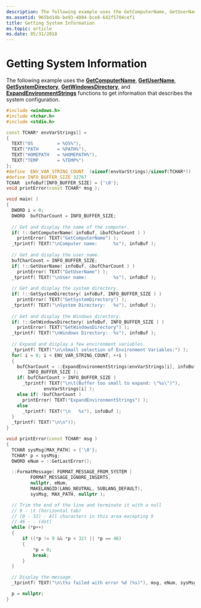 ```yaml
---
description: The following example uses the GetComputerName, GetUserName, GetSystemDirectory, GetWindowsDirectory, and ExpandEnvironmentStrings functions to get information that describes the system configuration.
ms.assetid: 965bd14b-be93-4084-bce8-642f5704cef1
title: Getting System Information
ms.topic: article
ms.date: 05/31/2018
---
```


# Getting System Information

The following example uses the [**GetComputerName**](/windows/desktop/api/Winbase/nf-winbase-getcomputernamea), [**GetUserName**](/windows/desktop/api/Winbase/nf-winbase-getusernamea), [**GetSystemDirectory**](/windows/win32/api/sysinfoapi/nf-sysinfoapi-getsystemdirectorya), [**GetWindowsDirectory**](/windows/win32/api/sysinfoapi/nf-sysinfoapi-getwindowsdirectorya), and [**ExpandEnvironmentStrings**](/windows/win32/api/processenv/nf-processenv-expandenvironmentstringsa) functions to get information that describes the system configuration.


```C++
#include <windows.h>
#include <tchar.h>
#include <stdio.h>

const TCHAR* envVarStrings[] =
{
  TEXT("OS         = %OS%"),
  TEXT("PATH       = %PATH%"),
  TEXT("HOMEPATH   = %HOMEPATH%"),
  TEXT("TEMP       = %TEMP%")
};
#define  ENV_VAR_STRING_COUNT  (sizeof(envVarStrings)/sizeof(TCHAR*))
#define INFO_BUFFER_SIZE 32767
TCHAR  infoBuf[INFO_BUFFER_SIZE] = {'\0'};
void printError(const TCHAR* msg );

void main( )
{
  DWORD i = 0;
  DWORD  bufCharCount = INFO_BUFFER_SIZE;
 
  // Get and display the name of the computer.
  if( !::GetComputerName( infoBuf, &bufCharCount ) )
    printError( TEXT("GetComputerName") ); 
  _tprintf( TEXT("\nComputer name:      %s"), infoBuf ); 
 
  // Get and display the user name. 
  bufCharCount = INFO_BUFFER_SIZE;
  if( !::GetUserName( infoBuf, &bufCharCount ) )
    printError( TEXT("GetUserName") ); 
  _tprintf( TEXT("\nUser name:          %s"), infoBuf ); 
 
  // Get and display the system directory. 
  if( !::GetSystemDirectory( infoBuf, INFO_BUFFER_SIZE ) )
    printError( TEXT("GetSystemDirectory") ); 
  _tprintf( TEXT("\nSystem Directory:   %s"), infoBuf ); 
 
  // Get and display the Windows directory. 
  if( !::GetWindowsDirectory( infoBuf, INFO_BUFFER_SIZE ) )
    printError( TEXT("GetWindowsDirectory") ); 
  _tprintf( TEXT("\nWindows Directory:  %s"), infoBuf ); 
 
  // Expand and display a few environment variables. 
  _tprintf( TEXT("\n\nSmall selection of Environment Variables:") ); 
  for( i = 0; i < ENV_VAR_STRING_COUNT; ++i )
  {
    bufCharCount = ::ExpandEnvironmentStrings(envVarStrings[i], infoBuf,
        INFO_BUFFER_SIZE ); 
    if( bufCharCount > INFO_BUFFER_SIZE )
      _tprintf( TEXT("\n\t(Buffer too small to expand: \"%s\")"), 
              envVarStrings[i] );
    else if( !bufCharCount )
      printError( TEXT("ExpandEnvironmentStrings") );
    else
      _tprintf( TEXT("\n   %s"), infoBuf );
  }
  _tprintf( TEXT("\n\n"));
}

void printError(const TCHAR* msg )
{
  TCHAR sysMsg[MAX_PATH] = {'\0'};
  TCHAR* p = sysMsg;
  DWORD eNum = ::GetLastError();

  ::FormatMessage( FORMAT_MESSAGE_FROM_SYSTEM | 
         FORMAT_MESSAGE_IGNORE_INSERTS,
         nullptr, eNum,
         MAKELANGID(LANG_NEUTRAL, SUBLANG_DEFAULT),
         sysMsg, MAX_PATH, nullptr );

  // Trim the end of the line and terminate it with a null
  // 9 - \t (horizontal tab)
  // [0 - 32) - All characters in this area excepting 9
  // 46 - . (dot)
  while (*p++)
  {
      if ((*p != 9 && *p < 32) || *p == 46)
      {
          *p = 0;
          break;
      }
  }	

  // Display the message
  _tprintf( TEXT("\n\t%s failed with error %d (%s)"), msg, eNum, sysMsg );

  p = nullptr;
}
```



 

 
